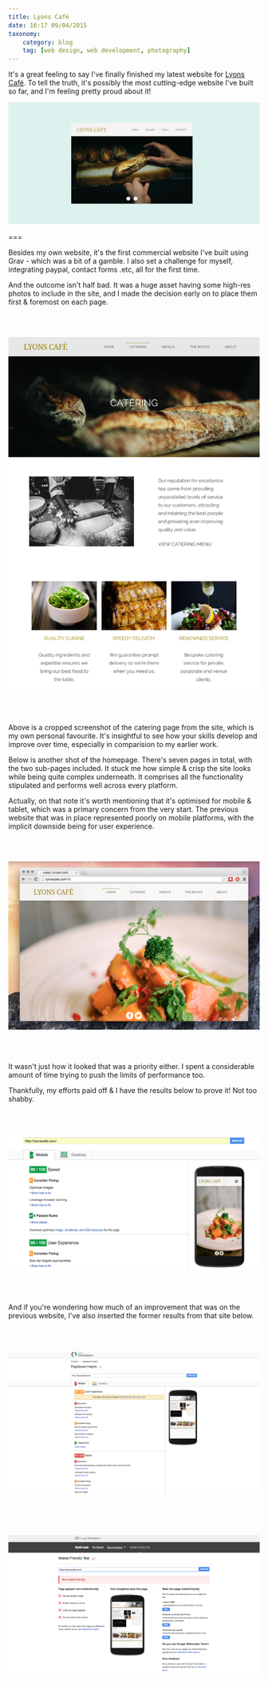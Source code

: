 ```yaml
---
title: Lyons Café 
date: 16:17 09/04/2015
taxonomy:
    category: blog
    tag: [web design, web development, photography]
---
```


It's a great feeling to say I've finally finished my latest website for [Lyons Café](http://www.lyonscafe.com). To tell the truth, it's possibly the most cutting-edge website I've built so far, and I'm feeling pretty proud about it!

![lyons_mock.svg](lyons_mock.svg)

===

Besides my own website, it's the first commercial website I've built using Grav - which was a bit of a gamble. I also set a challenge for myself, integrating paypal, contact forms .etc, all for the first time.

And the outcome isn't half bad. It was a huge asset having some high-res photos to include in the site, and I made the decision early on to place them first & foremost on each page. 

<br>
<br>

![catering-screenshot.png](catering-screenshot.png)

<br>
<br>

Above is a cropped screenshot of the catering page from the site, which is my own personal favourite. It's insightful to see how your skills develop and improve over time, especially in comparision to my earlier work. 

Below is another shot of the homepage. There's seven pages in total, with the two sub-pages included. It stuck me how simple & crisp the site looks while being quite complex underneath. It comprises all the functionality stipulated and performs well across every platform.  

Actually, on that note it's worth mentioning that it's optimised for mobile & tablet, which was a primary concern from the very start. The previous website that was in place represented poorly on mobile platforms, with the implicit downside being for user experience. 

<br>
<br>

![browserlyons.png](browserlyons.png)

<br>
<br>

It wasn't just how it looked that was a priority either. I spent a considerable amount of time trying to push the limits of performance too.

Thankfully, my efforts paid off & I have the results below to prove it! Not too shabby.

<br>
<br>

![pageinsightslyons.png](pageinsightslyons.png)

<br>
<br>

And if you're wondering how much of an improvement that was on the previous website, I've also inserted the former results from that site below. 

<br>
<br>

![page_insights.png](page_insights.png)

<br>
<br>
<br>

![mobile_test.png](mobile_test.png)




